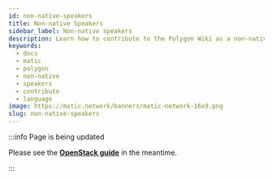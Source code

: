 ```yaml
---
id: non-native-speakers
title: Non-native Speakers
sidebar_label: Non-native speakers
description: Learn how to contribute to the Polygon Wiki as a non-native speaker.
keywords:
  - docs
  - matic
  - polygon
  - non-native
  - speakers
  - contribute
  - language
image: https://matic.network/banners/matic-network-16x9.png
slug: non-native-speakers
---
```


:::info Page is being updated

Please see the 
**[OpenStack guide](https://docs.openstack.org/doc-contrib-guide/non-native-english-speakers.html)**
in the meantime.

:::
